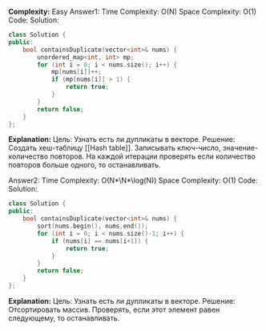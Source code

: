 **Complexity:** Easy
Answer1:
	Time Complexity: O(N)
	Space Complexity: O(1)
Code:
Solution:
```cpp
class Solution {
public:
	bool containsDuplicate(vector<int>& nums) {
		unordered_map<int, int> mp;
		for (int i = 0; i < nums.size(); i++) {
			mp[nums[i]]++;
			if (mp[nums[i]] > 1) {
				return true;
			}
		}
		return false;
	}
};
```
**Explanation:**
	Цель: Узнать есть ли дупликаты в векторе.
	Решение: Создать хеш-таблицу [[Hash table]]. Записывать ключ-число, значение-количество повторов. На каждой итерации проверять если количество повторов больше одного, то останавливать.

Answer2:
	Time Complexity: O(N*\N*\log(N))
	Space Complexity: O(1)
Code:
Solution:
```cpp
class Solution {
public:
	bool containsDuplicate(vector<int>& nums) {
		sort(nums.begin(), nums.end());
		for (int i = 0; i < nums.size()-1; i++) {
			if (nums[i] == nums[i+1]) {
				return true;
			}
		}
		return false;
	}
};
```
**Explanation:**
	Цель: Узнать есть ли дупликаты в векторе.
	Решение: Отсортировать массив. Проверять, если этот элемент равен следующему, то останавливать.